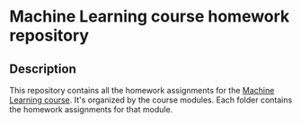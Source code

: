 # Machine Learning course homework repository
## Description
This repository contains all the homework assignments for the [Machine Learning course](https://datalovesyou.com/big-products/ml-course). It's organized by the course modules. Each folder contains the homework assignments for that module. 